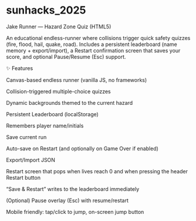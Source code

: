 # sunhacks_2025

Jake Runner — Hazard Zone Quiz (HTML5)

An educational endless-runner where collisions trigger quick safety quizzes (fire, flood, hail, quake, road). Includes a persistent leaderboard (name memory + export/import), a Restart confirmation screen that saves your score, and optional Pause/Resume (Esc) support.

✨ Features

Canvas-based endless runner (vanilla JS, no frameworks)

Collision-triggered multiple-choice quizzes

Dynamic backgrounds themed to the current hazard

Persistent Leaderboard (localStorage)

Remembers player name/initials

Save current run

Auto-save on Restart (and optionally on Game Over if enabled)

Export/Import JSON

Restart screen that pops when lives reach 0 and when pressing the header Restart button

“Save & Restart” writes to the leaderboard immediately

(Optional) Pause overlay (Esc) with resume/restart

Mobile friendly: tap/click to jump, on-screen jump button
